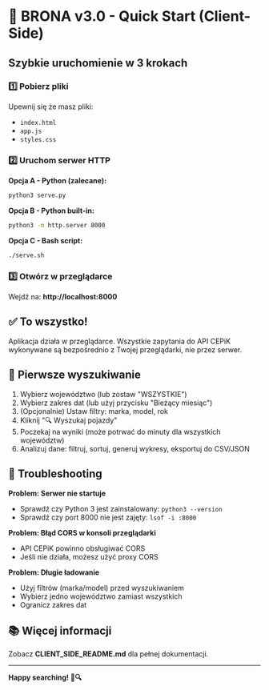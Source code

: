# 🚀 BRONA v3.0 - Quick Start (Client-Side)

## Szybkie uruchomienie w 3 krokach

### 1️⃣ Pobierz pliki

Upewnij się że masz pliki:
- `index.html`
- `app.js`
- `styles.css`

### 2️⃣ Uruchom serwer HTTP

**Opcja A - Python (zalecane):**
```bash
python3 serve.py
```

**Opcja B - Python built-in:**
```bash
python3 -m http.server 8000
```

**Opcja C - Bash script:**
```bash
./serve.sh
```

### 3️⃣ Otwórz w przeglądarce

Wejdź na: **http://localhost:8000**

## ✅ To wszystko!

Aplikacja działa w przeglądarce. Wszystkie zapytania do API CEPiK wykonywane są bezpośrednio z Twojej przeglądarki, nie przez serwer.

## 🎯 Pierwsze wyszukiwanie

1. Wybierz województwo (lub zostaw "WSZYSTKIE")
2. Wybierz zakres dat (lub użyj przycisku "Bieżący miesiąc")
3. (Opcjonalnie) Ustaw filtry: marka, model, rok
4. Kliknij "🔍 Wyszukaj pojazdy"
5. Poczekaj na wyniki (może potrwać do minuty dla wszystkich województw)
6. Analizuj dane: filtruj, sortuj, generuj wykresy, eksportuj do CSV/JSON

## 🔧 Troubleshooting

**Problem: Serwer nie startuje**
- Sprawdź czy Python 3 jest zainstalowany: `python3 --version`
- Sprawdź czy port 8000 nie jest zajęty: `lsof -i :8000`

**Problem: Błąd CORS w konsoli przeglądarki**
- API CEPiK powinno obsługiwać CORS
- Jeśli nie działa, możesz użyć proxy CORS

**Problem: Długie ładowanie**
- Użyj filtrów (marka/model) przed wyszukiwaniem
- Wybierz jedno województwo zamiast wszystkich
- Ogranicz zakres dat

## 📚 Więcej informacji

Zobacz **CLIENT_SIDE_README.md** dla pełnej dokumentacji.

---
**Happy searching! 🚗🔍**

